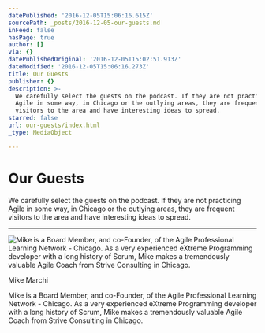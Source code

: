 ```yaml
---
datePublished: '2016-12-05T15:06:16.615Z'
sourcePath: _posts/2016-12-05-our-guests.md
inFeed: false
hasPage: true
author: []
via: {}
datePublishedOriginal: '2016-12-05T15:02:51.913Z'
dateModified: '2016-12-05T15:06:16.273Z'
title: Our Guests
publisher: {}
description: >-
  We carefully select the guests on the podcast. If they are not practicing
  Agile in some way, in Chicago or the outlying areas, they are frequent
  visitors to the area and have interesting ideas to spread.
starred: false
url: our-guests/index.html
_type: MediaObject

---
```

# Our Guests

We carefully select the guests on the podcast. If they are not practicing Agile in some way, in Chicago or the outlying areas, they are frequent visitors to the area and have interesting ideas to spread.

---

![Mike is a Board Member, and co-Founder, of the Agile Professional Learning Network - Chicago.  As a very experienced eXtreme Programming developer with a long history of Scrum, Mike makes a tremendously valuable Agile Coach from Strive Consulting in Chicago.](https://the-grid-user-content.s3-us-west-2.amazonaws.com/b6b9dbac-87c5-4e05-8a52-7cdc8b13cdb7.jpg)

Mike Marchi

Mike is a Board Member, and co-Founder, of the Agile Professional Learning Network - Chicago. As a very experienced eXtreme Programming developer with a long history of Scrum, Mike makes a tremendously valuable Agile Coach from Strive Consulting in Chicago.